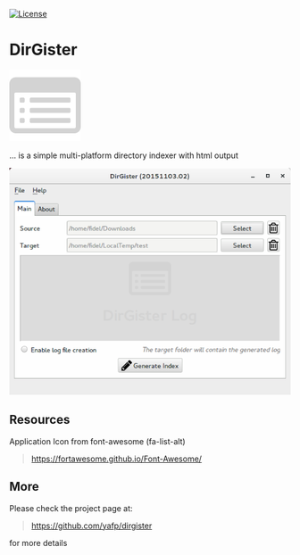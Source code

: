 [![License](https://img.shields.io/badge/license-GPL3-brightgreen.svg)](LICENSE)


DirGister
==========
![Logo](https://raw.githubusercontent.com/yafp/dirgister/master/images/fa-list-alt_128_0_d3d3d3_none.png)

... is a simple multi-platform directory indexer with html output

![ScreenShot](https://raw.githubusercontent.com/yafp/dirgister/master/docs/screenshot_mainui.png)


## Resources
Application Icon from font-awesome (fa-list-alt)

> https://fortawesome.github.io/Font-Awesome/


## More
Please check the project page at:

> https://github.com/yafp/dirgister

for more details
